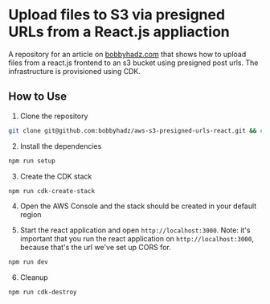 # Upload files to S3 via presigned URLs from a React.js appliaction

A repository for an article on
[bobbyhadz.com](https://bobbyhadz.com/blog/aws-s3-presigned-url-react) that
shows how to upload files from a react.js frontend to an s3 bucket using
presigned post urls. The infrastructure is provisioned using CDK.

## How to Use

1. Clone the repository

```bash
git clone git@github.com:bobbyhadz/aws-s3-presigned-urls-react.git && cd aws-s3-presigned-urls-react
```

2. Install the dependencies

```bash
npm run setup
```

3. Create the CDK stack

```bash
npm run cdk-create-stack
```

4. Open the AWS Console and the stack should be created in your default region

5. Start the react application and open `http://localhost:3000`. Note: it's
   important that you run the react application on `http://localhost:3000`,
   because that's the url we've set up CORS for.

```bash
npm run dev
```

6. Cleanup

```bash
npm run cdk-destroy
```
